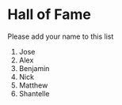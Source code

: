 # Hall of Fame
Please add your name to this list

1. Jose
2. Alex
3. Benjamin
4. Nick
5. Matthew
6. Shantelle 

